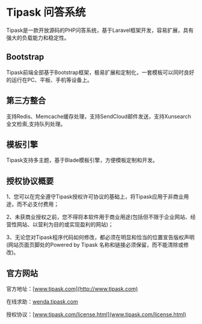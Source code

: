Tipask 问答系统
=============
Tipask是一款开放源码的PHP问答系统，基于Laravel框架开发，容易扩展，具有强大的负载能力和稳定性。

Bootstrap
-----------------------------------
Tipask前端全部基于Bootstrap框架，极易扩展和定制化，一套模板可以同时良好的运行在PC、平板、手机等设备上。

第三方整合
-----------------------------------  
支持Redis、Memcache缓存处理，支持SendCloud邮件发送，支持Xunsearch全文检索,支持队列处理。

模板引擎
-----------------------------------  
Tipask支持多主题，基于Blade模板引擎，方便模板定制和开发。

授权协议概要
-----------------------------------
1、您可以在完全遵守Tipask授权许可协议的基础上，将Tipask应用于非商业用途，而不必支付费用；

2、未获商业授权之前，您不得将本软件用于商业用途(包括但不限于企业网站、经营性网站、以营利为目的或实现盈利的网站)；

3、无论您对Tipask程序代码如何修改，都必须在明显和恰当的位置宣告版权声明(网站页面页脚处的Powered by Tipask 名称和链接必须保留，而不能清除或修改)。

官方网站
------------------------------------
官方地址：[www.tipask.com](http://www.tipask.com)

在线求助：[wenda.tipask.com](http://wenda.tipask.com)

授权协议：[www.tipask.com/license.html](www.tipask.com/license.html)
